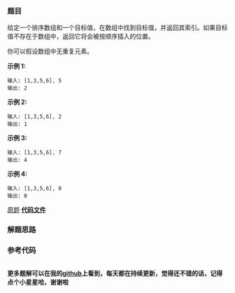 ### 题目
给定一个排序数组和一个目标值，在数组中找到目标值，并返回其索引。如果目标值不存在于数组中，返回它将会被按顺序插入的位置。

你可以假设数组中无重复元素。

**示例 1:**

    
    
    输入: [1,3,5,6], 5
    输出: 2
    

**示例  2:**

    
    
    输入: [1,3,5,6], 2
    输出: 1
    

**示例 3:**

    
    
    输入: [1,3,5,6], 7
    输出: 4
    

**示例 4:**

    
    
    输入: [1,3,5,6], 0
    输出: 0
    

[原题](https://leetcode-cn.com/problems/search-insert-position/)    **[代码文件]()**


### 解题思路




### 参考代码

```go


```




**更多题解可以在我的[github](https://github.com/LZH139/leetcode_Go)上看到，每天都在持续更新，觉得还不错的话，记得点个小星星哈，谢谢啦**
